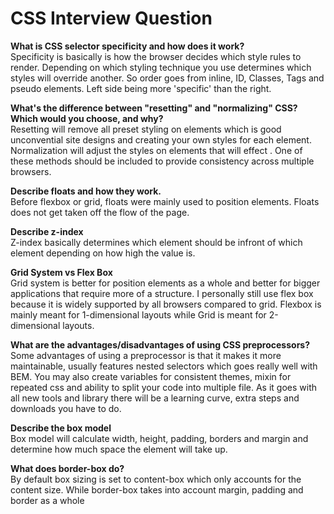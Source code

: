 # CSS Interview Question

**What is CSS selector specificity and how does it work?**  
Specificity is basically is how the browser decides which style rules to render. Depending on which styling technique you use determines which styles will override another. So order goes from inline, ID, Classes, Tags and pseudo elements. Left side being more 'specific' than the right.

**What's the difference between "resetting" and "normalizing" CSS? Which would you choose, and why?**  
Resetting will remove all preset styling on elements which is good unconvential site designs and creating your own styles for each element. Normalization will adjust the styles on elements that will effect . One of these methods should be included to provide consistency across multiple browsers.

**Describe floats and how they work.**  
Before flexbox or grid, floats were mainly used to position elements. Floats does not get taken off the flow of the page.

**Describe z-index**  
Z-index basically determines which element should be infront of which element depending on how high the value is.

**Grid System vs Flex Box**  
Grid system is better for position elements as a whole and better for bigger applications that require more of a structure. I personally still use flex box because it is widely supported by all browsers compared to grid. Flexbox is mainly meant for 1-dimensional layouts while Grid is meant for 2-dimensional layouts.

**What are the advantages/disadvantages of using CSS preprocessors?**  
Some advantages of using a preprocessor is that it makes it more maintainable, usually features nested selectors which goes really well with BEM. You may also create variables for consistent themes, mixin for repeated css and ability to split your code into multiple file. As it goes with all new tools and library there will be a learning curve, extra steps and downloads you have to do.

**Describe the box model**  
Box model will calculate width, height, padding, borders and margin and determine how much space the element will take up.

**What does border-box do?**  
By default box sizing is set to content-box which only accounts for the content size. While border-box takes into account margin, padding and border as a whole
